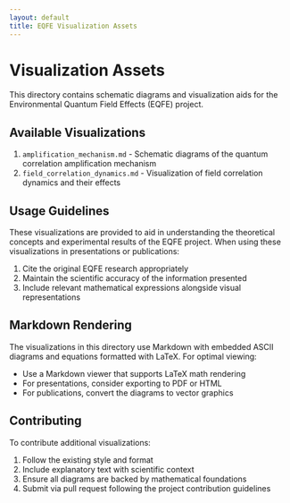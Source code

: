 ```yaml
---
layout: default
title: EQFE Visualization Assets
---
```


# Visualization Assets

This directory contains schematic diagrams and visualization aids for the Environmental Quantum Field Effects (EQFE) project.

## Available Visualizations

1. `amplification_mechanism.md` - Schematic diagrams of the quantum correlation amplification mechanism
2. `field_correlation_dynamics.md` - Visualization of field correlation dynamics and their effects

## Usage Guidelines

These visualizations are provided to aid in understanding the theoretical concepts and experimental results of the EQFE project. When using these visualizations in presentations or publications:

1. Cite the original EQFE research appropriately
2. Maintain the scientific accuracy of the information presented
3. Include relevant mathematical expressions alongside visual representations

## Markdown Rendering

The visualizations in this directory use Markdown with embedded ASCII diagrams and equations formatted with LaTeX. For optimal viewing:

- Use a Markdown viewer that supports LaTeX math rendering
- For presentations, consider exporting to PDF or HTML
- For publications, convert the diagrams to vector graphics

## Contributing

To contribute additional visualizations:

1. Follow the existing style and format
2. Include explanatory text with scientific context
3. Ensure all diagrams are backed by mathematical foundations
4. Submit via pull request following the project contribution guidelines
